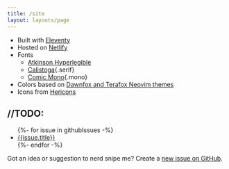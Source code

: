 ```yaml
---
title: /site
layout: layouts/page
---
```


- Built with [Eleventy](https://www.11ty.dev)
- Hosted on [Netlify](https://www.netlify.com)
- Fonts
	- [Atkinson Hyperlegible](https://brailleinstitute.org/freefont)
	- [Calistoga](https://fonts.google.com/specimen/Calistoga){.serif}
	- [Comic Mono](https://dtinth.github.io/comic-mono-font/){.mono}
- Colors based on [Dawnfox and Terafox Neovim themes](https://github.com/EdenEast/nightfox.nvim)
- Icons from [Hericons](https://heroicons.com)

## //TODO:
<ul>
	{%- for issue in githubIssues -%}
	<li><a href="{{issue.html_url}}">{{issue.title}}</a></li>
	{%- endfor -%}
</ul>

<p>
	Got an idea or suggestion to nerd snipe me? Create a
	<a href="https://github.com/samwarnick/samwarnick.com/issues/new"
		>new issue on GitHub</a
	>.
</p>
